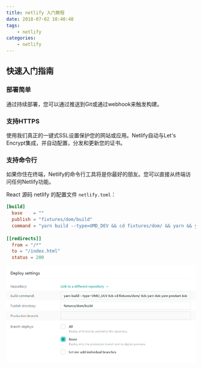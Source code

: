 ```yaml
---
title: netlify 入门教程
date: 2018-07-02 10:40:48
tags:
    - netlify
categories:
    - netlify
---
```


## 快速入门指南

### 部署简单

通过持续部署，您可以通过推送到Git或通过webhook来触发构建。

### 支持HTTPS

使用我们真正的一键式SSL设置保护您的网站或应用。Netlify自动与Let's Encrypt集成，并自动配置，分发和更新您的证书。

### 支持命令行

如果你住在终端，Netlify的命令行工具将是你最好的朋友。您可以直接从终端访问任何Netlify功能。

React 源码 netlify 的配置文件 `netlify.toml`：
``` toml
[build]
  base    = ""
  publish = "fixtures/dom/build"
  command = "yarn build --type=UMD_DEV && cd fixtures/dom/ && yarn && yarn prestart && yarn build"

[[redirects]]
  from = "/*"
  to = "/index.html"
  status = 200
```

![img1.png](netlify-tutorial/img1.png)
